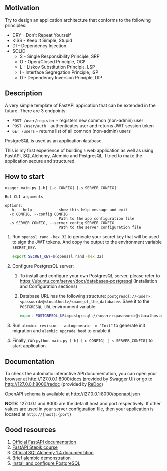 ## Motivation

Try to design an application architecture that conforms to the following principles:

* DRY - Don't Repeat Yourself
* KISS - Keep It Simple, Stupid
* DI - Dependency Injection
* SOLID
  * S - Single Responsibility Principle, SRP
  * O - Open/Closed Principle, OCP
  * L - Liskov Substitution Principle, LSP
  * I - Interface Segregation Principle, ISP
  * D - Dependency Inversion Principle, DIP


## Description

A very simple template of FastAPI application that can be extended in the future. There are 3 endpoints:
* `POST /user/register` - registers new common (non-admin) user
* `POST /user/auth` - authenticates user and returns JWT session token
* `GET /users` - returns list of all common (non-admin) users

PostgreSQL is used as an application database.

This is my first experience of building a web application as well as using FastAPI, SQLAlchemy, Alembic and PostgresQL. I tried to make the
application secure and structured.


## How to start

```
usage: main.py [-h] [-c CONFIG] [-s SERVER_CONFIG]

Bot CLI arguments

options:
  -h, --help            show this help message and exit
  -c CONFIG, --config CONFIG
                        Path to the app configuration file
  -s SERVER_CONFIG, --server_config SERVER_CONFIG
                        Path to the server configuration file
```

1. Run `openssl rand -hex 32` to generate your secret key that will be used to sign the JWT tokens.
   And copy the output to the environment variable `SECRET_KEY`.
    ```bash
    export SECRET_KEY=$(openssl rand -hex 32)
    ```
2. Configure PostgresQL server:
   1. To install and configure your own PostgresQL server, please refer to https://ubuntu.com/server/docs/databases-postgresql 
   (Installation and Configuration sections)

   2. Database URL has the following structure: `postgresql://<user>:<password>@<localhost>/<name_of_the_database>`. Save it to the
   `POSTGRESQL_URL` environment variable:
        ```bash
        export POSTGRESQL_URL=postgresql://<user>:<password>@<localhost>/<name_of_the_database>
        ```

3. Run `alembic revision --autogenerate -m "Init"` to generate init migration and `alembic upgrade head` to enable it.

4. Finally, run `python main.py [-h] [-c CONFIG] [-s SERVER_CONFIG]` to start application.


## Documentation

To check the automatic interactive API documentation, you can open your browser at 
http://127.0.0.1:8000/docs (provided by [Swagger UI](https://github.com/swagger-api/swagger-ui)) 
or go to http://127.0.0.1:8000/redoc (provided by [ReDoc](https://github.com/Redocly/redoc))

OpenAPI schema is available at http://127.0.0.1:8000/openapi.json

**NOTE:** 127.0.0.1 and 8000 are the default host and port respectively. If other values are used in your server configuration file, then 
your application is located at `http://{host}:{port}`

## Good resources
1. [Official FastAPI documentation](https://fastapi.tiangolo.com/)
2. [FastAPI Stepik course](https://stepik.org/course/179694/)
3. [Official SQLAlchemy 1.4 documentation](https://docs.sqlalchemy.org/en/14/index.html)
4. [Brief alembic demonstration](https://www.educative.io/answers/how-to-use-postgresql-database-in-fastapi)
5. [Install and configure PostgreSQL](https://ubuntu.com/server/docs/databases-postgresql)
